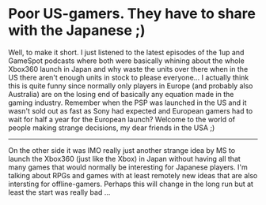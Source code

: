 # Poor US-gamers. They have to share with the Japanese ;)

Well, to make it short. I just listened to the latest episodes of the 1up and GameSpot podcasts where both were basically whining about the whole Xbox360 launch in Japan and why waste the units over there when in the US there aren't enough units in stock to please everyone... I actually think this is quite funny since normally only players in Europe (and probably also Australia) are on the losing end of basically any equation made in the gaming industry. Remember when the PSP was launched in the US and it wasn't sold out as fast as Sony had expected and European gamers had to wait for half a year for the European launch? Welcome to the world of people making strange decisions, my dear friends in the USA ;)

-------------------------------



On the other side it was IMO really just another strange idea by MS to launch the Xbox360 (just like the Xbox) in Japan without having all that many games that would normally be interesting for Japanese players. I'm talking about RPGs and games with at least remotely new ideas that are also intersting for offline-gamers. Perhaps this will change in the long run but at least the start was really bad ...